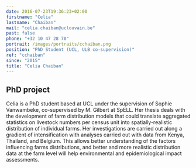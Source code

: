 ```yaml
---
date: 2016-07-23T19:36:23+02:00
firstname: "Celia"
lastname: "Chaiban"
mail: "celia.chaiban@uclouvain.be"
past: false
phone: "+32 10 47 28 70"
portrait: /images/portraits/cchaiban.png
position: "PhD Student (UCL, ULB co-supervision)"
ref: "cchaiban"
since: "2015"
title: "Celia Chaiban"
---
```


## PhD project
Celia is a PhD student based at UCL under the supervision of Sophie Vanwambeke, co-supervised by M. Gilbert at SpELL. Her thesis deals with the development of farm distribution models that could translate aggregated statistics on livestock numbers per census unit into spatially-realistic distribution of individual farms. Her investigations are carried out along a gradient of intensification with analyses carried out with data from Kenya, Thailand, and Belgium. This allows better understanding of the factors influencing farms distributions, and better and more realistic distribution data at the farm level will help environmental and epidemiological impact assessments.


